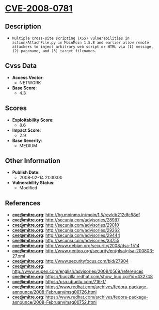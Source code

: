 
# [CVE-2008-0781](https://cve.mitre.org/cgi-bin/cvename.cgi?name=CVE-2008-0781)

## Description

- `Multiple cross-site scripting (XSS) vulnerabilities in action/AttachFile.py in MoinMoin 1.5.8 and earlier allow remote attackers to inject arbitrary web script or HTML via (1) message, (2) pagename, and (3) target filenames.`

## Cvss Data

- **Access Vector**:
  - NETWORK
- **Base Score**:
  - 4.3

## Scores

- **Exploitability Score**:
  - 8.6
- **Impact Score**:
  - 2.9
- **Base Severity**:
  - MEDIUM

## Other Information

- **Publish Date**:
  - 2008-02-14 21:00:00
- **Vulnerability Status**:
  - Modified

## References

- **cve@mitre.org**: http://hg.moinmo.in/moin/1.5/rev/db212dfc58ef
- **cve@mitre.org**: http://secunia.com/advisories/28987
- **cve@mitre.org**: http://secunia.com/advisories/29010
- **cve@mitre.org**: http://secunia.com/advisories/29262
- **cve@mitre.org**: http://secunia.com/advisories/29444
- **cve@mitre.org**: http://secunia.com/advisories/33755
- **cve@mitre.org**: http://www.debian.org/security/2008/dsa-1514
- **cve@mitre.org**: http://www.gentoo.org/security/en/glsa/glsa-200803-27.xml
- **cve@mitre.org**: http://www.securityfocus.com/bid/27904
- **cve@mitre.org**: http://www.vupen.com/english/advisories/2008/0569/references
- **cve@mitre.org**: https://bugzilla.redhat.com/show_bug.cgi?id=432748
- **cve@mitre.org**: https://usn.ubuntu.com/716-1/
- **cve@mitre.org**: https://www.redhat.com/archives/fedora-package-announce/2008-February/msg00726.html
- **cve@mitre.org**: https://www.redhat.com/archives/fedora-package-announce/2008-February/msg00752.html
